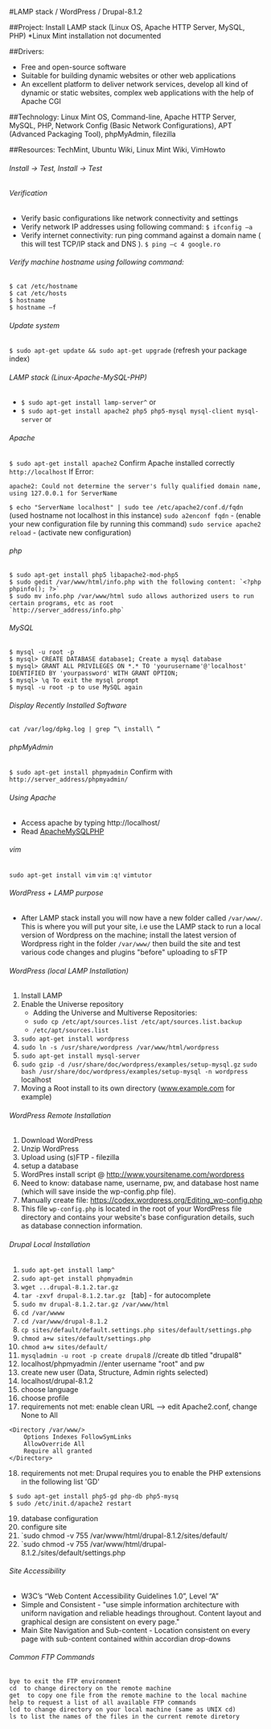 #LAMP stack  / WordPress / Drupal-8.1.2

##Project: 
Install LAMP stack (Linux OS, Apache HTTP Server, MySQL, PHP) *Linux Mint installation not documented

##Drivers: 
* Free and open-source software
* Suitable for building dynamic websites or other web applications
* An excellent platform to deliver network services, develop all kind of dynamic or static websites, complex web applications with the help of Apache CGI

##Technology: 
Linux Mint OS, Command-line, Apache HTTP Server, MySQL, PHP, Network Config (Basic Network Configurations), APT (Advanced Packaging Tool), phpMyAdmin, filezilla

##Resources: 
TechMint, Ubuntu Wiki, Linux Mint Wiki, VimHowto

###### Install -> Test, Install -> Test

###### Verification
* Verify basic configurations like network connectivity and settings
* Verify network IP addresses using following command: 
`$ ifconfig –a`
* Verify internet connectivity: run ping command against a domain name ( this will test TCP/IP stack and DNS ). 
`$ ping –c 4 google.ro`

###### Verify machine hostname using following command:
```
$ cat /etc/hostname
$ cat /etc/hosts
$ hostname
$ hostname –f
```
###### Update system
`$ sudo apt-get update && sudo apt-get upgrade`
(refresh your package index)

###### LAMP stack (Linux-Apache-MySQL-PHP) 
* `$ sudo apt-get install lamp-server^` or
* `$ sudo apt-get install apache2 php5 php5-mysql mysql-client mysql-server` or

###### Apache
`$ sudo apt-get install apache2`
Confirm Apache installed correctly `http://localhost`
If Error: 
```
apache2: Could not determine the server's fully qualified domain name, 
using 127.0.0.1 for ServerName
```
`$ echo "ServerName localhost" | sudo tee /etc/apache2/conf.d/fqdn` (used hostname not localhost in this instance)
`sudo a2enconf fqdn` - (enable your new configuration file by running this command)
`sudo service apache2 reload` - (activate new configuration)

###### php
```
$ sudo apt-get install php5 libapache2-mod-php5
$ sudo gedit /var/www/html/info.php with the following content: `<?php phpinfo(); ?>`
$ sudo mv info.php /var/www/html sudo allows authorized users to run certain programs, etc as root
`http://server_address/info.php`
```
###### MySQL
```
$ mysql -u root -p
$ mysql> CREATE DATABASE database1; Create a mysql database
$ mysql> GRANT ALL PRIVILEGES ON *.* TO 'yourusername'@'localhost' IDENTIFIED BY 'yourpassword' WITH GRANT OPTION;
$ mysql> \q To exit the mysql prompt
$ mysql -u root -p to use MySQL again
```

###### Display Recently Installed Software
`cat /var/log/dpkg.log | grep “\ install\ “`


###### phpMyAdmin
`$ sudo apt-get install phpmyadmin` Confirm with `http://server_address/phpmyadmin/`

###### Using Apache
* Access apache by typing http://localhost/
* Read [ApacheMySQLPHP](https://help.ubuntu.com/community/ApacheMySQLPHP)

###### vim
`sudo apt-get install vim`
`vim`
`:q!`
`vimtutor`

###### WordPress + LAMP purpose
* After LAMP stack install you will now have a new folder called `/var/www/`. This is where you will put your site, i.e use the LAMP stack to run a local version of Wordpress on the machine; install the latest version of Wordpress right in the folder `/var/www/` then build the site and test various code changes and plugins "before" uploading to sFTP

###### WordPress (local LAMP Installation)
1. Install LAMP
2. Enable the Universe repository
	* Adding the Universe and Multiverse Repositories:
	* `sudo cp /etc/apt/sources.list /etc/apt/sources.list.backup`
	* `/etc/apt/sources.list`
3. `sudo apt-get install wordpress`
4. `sudo ln -s /usr/share/wordpress /var/www/html/wordpress`
5. `sudo apt-get install mysql-server`
6. `sudo gzip -d /usr/share/doc/wordpress/examples/setup-mysql.gz`
   `sudo bash /usr/share/doc/wordpress/examples/setup-mysql -n wordpress` localhost
7. Moving a Root install to its own directory (www.example.com for example)

###### WordPress Remote Installation
1. Download WordPress
2. Unzip WordPress
3. Upload using (s)FTP - filezilla
4. setup a database
5. WordPres install script @ http://www.yoursitename.com/wordpress
6. Need to know: database name, username, pw, and database host name (which will save inside the wp-config.php file).
7. Manually create file: https://codex.wordpress.org/Editing_wp-config.php
8. This file `wp-config.php` is located in the root of your WordPress file directory and contains your website's base configuration details, such as database connection information.

###### Drupal Local Installation
1. `sudo apt-get install lamp^`
2. `sudo apt-get install phpmyadmin`
3. `wget ...drupal-8.1.2.tar.gz`
4. `tar -zxvf drupal-8.1.2.tar.gz ` [tab] - for autocomplete
5. `sudo mv drupal-8.1.2.tar.gz /var/www/html`
6. `cd /var/wwww`
7. `cd /var/www/drupal-8.1.2`
8. `cp sites/default/default.settings.php sites/default/settings.php`
9. `chmod a+w sites/default/settings.php`
10. `chmod a+w sites/default/`
11. `mysqladmin -u root -p create drupal8` //create db titled "drupal8"
12. localhost/phpmyadmin //enter username "root" and pw
13. create new user (Data, Structure, Admin rights selected)
14. localhost/drupal-8.1.2
15. choose language
16. choose profile
17. requirements not met: enable clean URL --> edit Apache2.conf, change None to All
```
<Directory /var/www/>
	Options Indexes FollowSymLinks
	AllowOverride All
	Require all granted
</Directory>
```
18. requirements not met: Drupal requires you to enable the PHP extensions in the following list 'GD'
```
$ sudo apt-get install php5-gd php-db php5-mysq
$ sudo /etc/init.d/apache2 restart
```
19. database configuration
20. configure site
21. `sudo chmod -v 755 /var/www/html/drupal-8.1.2/sites/default/
22. `sudo chmod -v 755 /var/www/html/drupal-8.1.2./sites/default/settings.php

###### Site Accessibility
* W3C’s “Web Content Accessibility Guidelines 1.0”, Level “A”
* Simple and Consistent - "use simple information architecture with uniform navigation and reliable headings throughout. Content layout and graphical design are consistent on every page."
* Main Site Navigation and Sub-content - Location consistent on every page with sub-content contained within accordian drop-downs

###### Common FTP Commands
```
bye to exit the FTP environment
cd  to change directory on the remote machine
get  to copy one file from the remote machine to the local machine
help to request a list of all available FTP commands
lcd to change directory on your local machine (same as UNIX cd)
ls to list the names of the files in the current remote diretory
```





